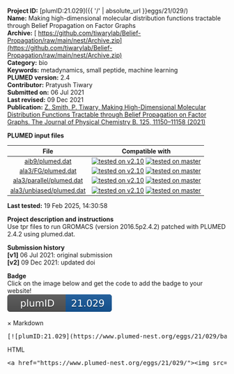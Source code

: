 **Project ID:** [plumID:21.029]({{ '/' | absolute_url }}eggs/21/029/)  
**Name:**  Making high-dimensional molecular distribution functions tractable through Belief Propagation on Factor Graphs  
**Archive:** [ https://github.com/tiwarylab/Belief-Propagation/raw/main/nest/Archive.zip](https://github.com/tiwarylab/Belief-Propagation/raw/main/nest/Archive.zip)  
**Category:**  bio  
**Keywords:**  metadynamics, small peptide, machine learning  
**PLUMED version:**  2.4  
**Contributor:**  Pratyush Tiwary  
**Submitted on:** 06 Jul 2021  
**Last revised:** 09 Dec 2021  
**Publication:** [Z. Smith, P. Tiwary, Making High-Dimensional Molecular Distribution Functions Tractable through Belief Propagation on Factor Graphs. The Journal of Physical Chemistry B. 125, 11150–11158 (2021)](http://dx.doi.org/10.1021/acs.jpcb.1c05717)  
  
**PLUMED input files**  
  
| File     | Compatible with |  
|:--------:|:--------:|  
| [aib9/plumed.dat](./data/aib9/plumed.dat.md) |  [![tested on v2.10](https://img.shields.io/badge/v2.10-passing-green.svg)](data/aib9/plumed.dat.plumed.stderr) [![tested on master](https://img.shields.io/badge/master-passing-green.svg)](data/aib9/plumed.dat.plumed_master.stderr) |  
| [ala3/FG/plumed.dat](./data/ala3/FG/plumed.dat.md) |  [![tested on v2.10](https://img.shields.io/badge/v2.10-passing-green.svg)](data/ala3/FG/plumed.dat.plumed.stderr) [![tested on master](https://img.shields.io/badge/master-passing-green.svg)](data/ala3/FG/plumed.dat.plumed_master.stderr) |  
| [ala3/parallel/plumed.dat](./data/ala3/parallel/plumed.dat.md) |  [![tested on v2.10](https://img.shields.io/badge/v2.10-passing-green.svg)](data/ala3/parallel/plumed.dat.plumed.stderr) [![tested on master](https://img.shields.io/badge/master-passing-green.svg)](data/ala3/parallel/plumed.dat.plumed_master.stderr) |  
| [ala3/unbiased/plumed.dat](./data/ala3/unbiased/plumed.dat.md) |  [![tested on v2.10](https://img.shields.io/badge/v2.10-passing-green.svg)](data/ala3/unbiased/plumed.dat.plumed.stderr) [![tested on master](https://img.shields.io/badge/master-passing-green.svg)](data/ala3/unbiased/plumed.dat.plumed_master.stderr) |  
  
**Last tested:**  19 Feb 2025, 14:30:58
  
**Project description and instructions**  
Use tpr files to run GROMACS (version 2016.5p2.4.2) patched with PLUMED 2.4.2 using plumed.dat.

  
**Submission history**  
**[v1]** 06 Jul 2021: original submission  
**[v2]** 09 Dec 2021: updated doi  
  
**Badge**  
Click on the image below and get the code to add the badge to your website!  
<img src="./badge.svg" alt="plumeDnest:21.029" id="myBtn" class="badge">
<div id="myModal" class="modal">
  <div class="modal-content">
    <span class="close">&times;</span>
    Markdown<pre>[![plumID:21.029](https://www.plumed-nest.org/eggs/21/029/badge.svg)](https://www.plumed-nest.org/eggs/21/029/)</pre>
    HTML<pre>&lt;a href="https://www.plumed-nest.org/eggs/21/029/"&gt;&lt;img src="https://www.plumed-nest.org/eggs/21/029/badge.svg" alt="plumID:21.029"&gt;&lt;/a&gt;</pre>
  </div>
</div>
